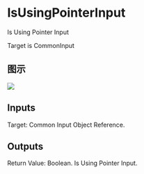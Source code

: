 # IsUsingPointerInput

Is Using Pointer Input

Target is CommonInput

## 图示

![]($-20221218-18212607.png)

## Inputs

Target: Common Input Object Reference.  

## Outputs

Return Value: Boolean. Is Using Pointer Input.


